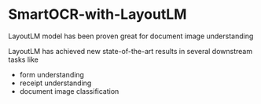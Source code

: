# SmartOCR-with-LayoutLM

LayoutLM model has been proven great for document image understanding

LayoutLM has achieved new state-of-the-art results in several downstream tasks like
* form understanding
* receipt understanding
* document image classification

